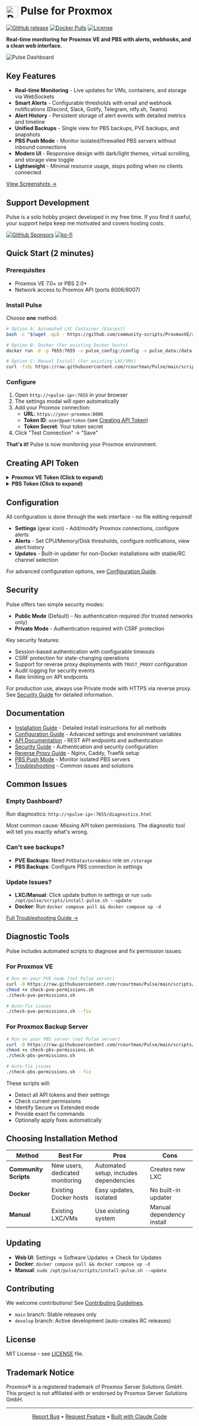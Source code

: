 # <img src="src/public/logos/pulse-logo-256x256.png" alt="Pulse Logo" width="32" height="32" style="vertical-align: middle"> Pulse for Proxmox

[![GitHub release](https://img.shields.io/github/v/release/rcourtman/Pulse)](https://github.com/rcourtman/Pulse/releases/latest)
[![Docker Pulls](https://img.shields.io/docker/pulls/rcourtman/pulse)](https://hub.docker.com/r/rcourtman/pulse)
[![License](https://img.shields.io/github/license/rcourtman/Pulse)](LICENSE)

**Real-time monitoring for Proxmox VE and PBS with alerts, webhooks, and a clean web interface.**

![Pulse Dashboard](docs/images/01-dashboard.webp)

## Key Features

- **Real-time Monitoring** - Live updates for VMs, containers, and storage via WebSockets
- **Smart Alerts** - Configurable thresholds with email and webhook notifications (Discord, Slack, Gotify, Telegram, ntfy.sh, Teams)
- **Alert History** - Persistent storage of alert events with detailed metrics and timeline
- **Unified Backups** - Single view for PBS backups, PVE backups, and snapshots
- **PBS Push Mode** - Monitor isolated/firewalled PBS servers without inbound connections
- **Modern UI** - Responsive design with dark/light themes, virtual scrolling, and storage view toggle
- **Lightweight** - Minimal resource usage, stops polling when no clients connected

[View Screenshots →](docs/SCREENSHOTS.md)

## Support Development

Pulse is a solo hobby project developed in my free time. If you find it useful, your support helps keep me motivated and covers hosting costs.

[![GitHub Sponsors](https://img.shields.io/github/sponsors/rcourtman?label=Sponsors&logo=GitHub%20Sponsors&style=for-the-badge)](https://github.com/sponsors/rcourtman)
[![ko-fi](https://ko-fi.com/img/githubbutton_sm.svg)](https://ko-fi.com/rcourtman)

## Quick Start (2 minutes)

### Prerequisites
- Proxmox VE 7.0+ or PBS 2.0+
- Network access to Proxmox API (ports 8006/8007)

### Install Pulse

Choose **one** method:

```bash
# Option A: Automated LXC Container (Easiest)
bash -c "$(wget -qLO - https://github.com/community-scripts/ProxmoxVE/raw/main/ct/pulse.sh)"

# Option B: Docker (For existing Docker hosts)
docker run -d -p 7655:7655 -v pulse_config:/config -v pulse_data:/data rcourtman/pulse:latest

# Option C: Manual Install (For existing LXC/VMs)
curl -fsSL https://raw.githubusercontent.com/rcourtman/Pulse/main/scripts/install-pulse.sh | sudo bash
```

### Configure

1. Open `http://<pulse-ip>:7655` in your browser
2. The settings modal will open automatically
3. Add your Proxmox connection:
   - **URL**: `https://your-proxmox:8006`
   - **Token ID**: `user@pam!token` (see [Creating API Token](#creating-api-token))
   - **Token Secret**: Your token secret
4. Click "Test Connection" → "Save"

**That's it!** Pulse is now monitoring your Proxmox environment.

## Creating API Token

<details>
<summary><strong>Proxmox VE Token (Click to expand)</strong></summary>

1. In Proxmox web UI: **Datacenter → Permissions → API Tokens → Add**
2. Select user (or create new one like `pulse@pam`)
3. Token ID: `pulse`
4. **Uncheck "Privilege Separation"** (important!)
   - CLI equivalent: `pveum user token add pulse@pam pulse --privsep 0`
5. Copy the secret immediately (shown only once)
6. **Choose your permission level**:

   **Option A: Secure Mode (Recommended)**
   - Path: `/`
   - User: `pulse@pam` (not the token!)
   - Role: `PVEAuditor`
   - Propagate: Checked
   
   ✅ Monitors: VMs, containers, nodes, storage usage, PBS backups, snapshots  
   ❌ Cannot see: PVE storage backup files (.vma)
   
   **Option B: Extended Mode** (if you need PVE backup visibility)
   - First add PVEAuditor as above, then:
   - Path: `/storage` (or specific storages like `/storage/local`)
   - User: `pulse@pam`
   - Role: `PVEDatastoreAdmin`
   - Propagate: Checked
   
   ✅ Everything from Secure Mode + PVE storage backups  
   ⚠️ Token can create/delete datastores (Proxmox API limitation)

See [Security Guide](SECURITY.md#api-token-permissions-and-security) for details.

</details>

<details>
<summary><strong>PBS Token (Click to expand)</strong></summary>

```bash
# Quick setup (run on PBS):
proxmox-backup-manager user create pulse@pbs --password 'TempPass123'
proxmox-backup-manager user generate-token pulse@pbs monitoring
proxmox-backup-manager acl update /datastore DatastoreAudit --auth-id 'pulse@pbs!monitoring'

# Note: PBS tokens always need explicit permissions (no privilege separation option)
```

</details>

## Configuration

All configuration is done through the web interface - no file editing required!

- **Settings** (gear icon) - Add/modify Proxmox connections, configure alerts
- **Alerts** - Set CPU/Memory/Disk thresholds, configure notifications, view alert history
- **Updates** - Built-in updater for non-Docker installations with stable/RC channel selection

For advanced configuration options, see [Configuration Guide](docs/CONFIGURATION.md).

## Security

Pulse offers two simple security modes:

- **Public Mode** (Default) - No authentication required (for trusted networks only)
- **Private Mode** - Authentication required with CSRF protection

Key security features:
- Session-based authentication with configurable timeouts
- CSRF protection for state-changing operations
- Support for reverse proxy deployments with `TRUST_PROXY` configuration
- Audit logging for security events
- Rate limiting on API endpoints

For production use, always use Private mode with HTTPS via reverse proxy. See [Security Guide](SECURITY.md) for detailed information.


## Documentation

- [Installation Guide](docs/INSTALLATION.md) - Detailed install instructions for all methods
- [Configuration Guide](docs/CONFIGURATION.md) - Advanced settings and environment variables
- [API Documentation](docs/API.md) - REST API endpoints and authentication
- [Security Guide](SECURITY.md) - Authentication and security configuration
- [Reverse Proxy Guide](docs/REVERSE_PROXY.md) - Nginx, Caddy, Traefik setup
- [PBS Push Mode](docs/PBS_PUSH_MODE.md) - Monitor isolated PBS servers
- [Troubleshooting](docs/TROUBLESHOOTING.md) - Common issues and solutions

## Common Issues

### Empty Dashboard?
Run diagnostics: `http://<pulse-ip>:7655/diagnostics.html`

Most common cause: Missing API token permissions. The diagnostic tool will tell you exactly what's wrong.

### Can't see backups?
- **PVE Backups**: Need `PVEDatastoreAdmin` role on `/storage`
- **PBS Backups**: Configure PBS connection in settings

### Update Issues?
- **LXC/Manual**: Click update button in settings or run `sudo /opt/pulse/scripts/install-pulse.sh --update`
- **Docker**: Run `docker compose pull && docker compose up -d`

[Full Troubleshooting Guide →](docs/TROUBLESHOOTING.md)

## Diagnostic Tools

Pulse includes automated scripts to diagnose and fix permission issues:

### For Proxmox VE
```bash
# Run on your PVE node (not Pulse server)
curl -O https://raw.githubusercontent.com/rcourtman/Pulse/main/scripts/check-pve-permissions.sh
chmod +x check-pve-permissions.sh
./check-pve-permissions.sh

# Auto-fix issues
./check-pve-permissions.sh --fix
```

### For Proxmox Backup Server
```bash
# Run on your PBS server (not Pulse server)
curl -O https://raw.githubusercontent.com/rcourtman/Pulse/main/scripts/check-pbs-permissions.sh
chmod +x check-pbs-permissions.sh
./check-pbs-permissions.sh

# Auto-fix issues
./check-pbs-permissions.sh --fix
```

These scripts will:
- Detect all API tokens and their settings
- Check current permissions
- Identify Secure vs Extended mode
- Provide exact fix commands
- Optionally apply fixes automatically

## Choosing Installation Method

| Method | Best For | Pros | Cons |
|--------|----------|------|------|
| **Community Scripts** | New users, dedicated monitoring | Automated setup, includes dependencies | Creates new LXC |
| **Docker** | Existing Docker hosts | Easy updates, isolated | No built-in updater |
| **Manual** | Existing LXC/VMs | Use existing system | Manual dependency install |

## Updating

- **Web UI**: Settings → Software Updates → Check for Updates
- **Docker**: `docker compose pull && docker compose up -d`
- **Manual**: `sudo /opt/pulse/scripts/install-pulse.sh --update`

## Contributing

We welcome contributions! See [Contributing Guidelines](CONTRIBUTING.md).

- `main` branch: Stable releases only
- `develop` branch: Active development (auto-creates RC releases)

## License

MIT License - see [LICENSE](LICENSE) file.

## Trademark Notice

Proxmox® is a registered trademark of Proxmox Server Solutions GmbH. This project is not affiliated with or endorsed by Proxmox Server Solutions GmbH.

---

<p align="center">
  <a href="https://github.com/rcourtman/Pulse/issues">Report Bug</a> •
  <a href="https://github.com/rcourtman/Pulse/issues">Request Feature</a> •
  <a href="https://docs.anthropic.com/en/docs/claude-code">Built with Claude Code</a>
</p>